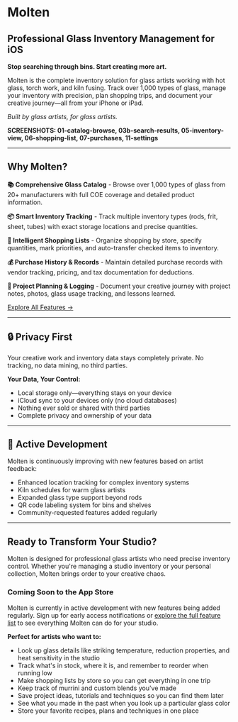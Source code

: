 # Molten

## Professional Glass Inventory Management for iOS

**Stop searching through bins. Start creating more art.**

Molten is the complete inventory solution for glass artists working with hot glass, torch work, and kiln fusing. Track over 1,000 types of glass, manage your inventory with precision, plan shopping trips, and document your creative journey—all from your iPhone or iPad.

*Built by glass artists, for glass artists.*

**SCREENSHOTS: 01-catalog-browse, 03b-search-results, 05-inventory-view, 06-shopping-list, 07-purchases, 11-settings**

---

## Why Molten?

**📚 Comprehensive Glass Catalog** - Browse over 1,000 types of glass from 20+ manufacturers with full COE coverage and detailed product information.

**📦 Smart Inventory Tracking** - Track multiple inventory types (rods, frit, sheet, tubes) with exact storage locations and precise quantities.

**🛒 Intelligent Shopping Lists** - Organize shopping by store, specify quantities, mark priorities, and auto-transfer checked items to inventory.

**💰 Purchase History & Records** - Maintain detailed purchase records with vendor tracking, pricing, and tax documentation for deductions.

**🎨 Project Planning & Logging** - Document your creative journey with project notes, photos, glass usage tracking, and lessons learned.

[Explore All Features →](../features)

---

## 🔒 Privacy First

Your creative work and inventory data stays completely private. No tracking, no data mining, no third parties.

**Your Data, Your Control:**
- Local storage only—everything stays on your device
- iCloud sync to your devices only (no cloud databases)
- Nothing ever sold or shared with third parties
- Complete privacy and ownership of your data

---

## 🚀 Active Development

Molten is continuously improving with new features based on artist feedback:

- Enhanced location tracking for complex inventory systems
- Kiln schedules for warm glass artists
- Expanded glass type support beyond rods
- QR code labeling system for bins and shelves
- Community-requested features added regularly

---

## Ready to Transform Your Studio?

Molten is designed for professional glass artists who need precise inventory control. Whether you're managing a studio inventory or your personal collection, Molten brings order to your creative chaos.

### Coming Soon to the App Store

Molten is currently in active development with new features being added regularly. Sign up for early access notifications or [explore the full feature list](../features) to see everything Molten can do for your studio.

**Perfect for artists who want to:**
- Look up glass details like striking temperature, reduction properties, and heat sensitivity in the studio
- Track what's in stock, where it is, and remember to reorder when running low
- Make shopping lists by store so you can get everything in one trip
- Keep track of murrini and custom blends you've made
- Save project ideas, tutorials and techniques so you can find them later
- See what you made in the past when you look up a particular glass color
- Store your favorite recipes, plans and techniques in one place

